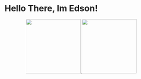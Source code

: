 # Hello There, Im Edson!
<div align="center">
<a href="https://github.com/EdsonHTJ">
<img height="180em" src="https://github-readme-stats.vercel.app/api?username=edsonhtj&show_icons=true&theme=radical&include_all_commits=true&count_private=true"/>
<img height="180em" src="https://github-readme-stats.vercel.app/api/top-langs/?username=edsonhtj&layout=compact&langs_count=7&theme=radical&count_private=true"/>
</div>
